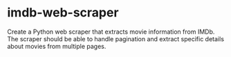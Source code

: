 # imdb-web-scraper
Create a Python web scraper that extracts movie information from IMDb. The scraper should be able to handle pagination and extract specific details about movies from multiple pages.
